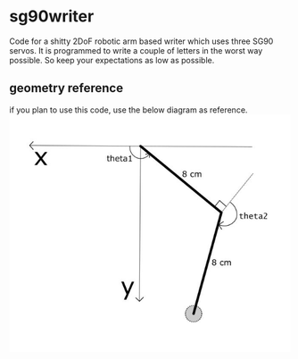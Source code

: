 # sg90writer
Code for a shitty 2DoF robotic arm based writer which uses three SG90 servos.
It is programmed to write a couple of letters in the worst way possible. So keep your expectations as low as possible.
## geometry reference
if you plan to use this code, use the below diagram as reference.
![image text](reference.JPG)
